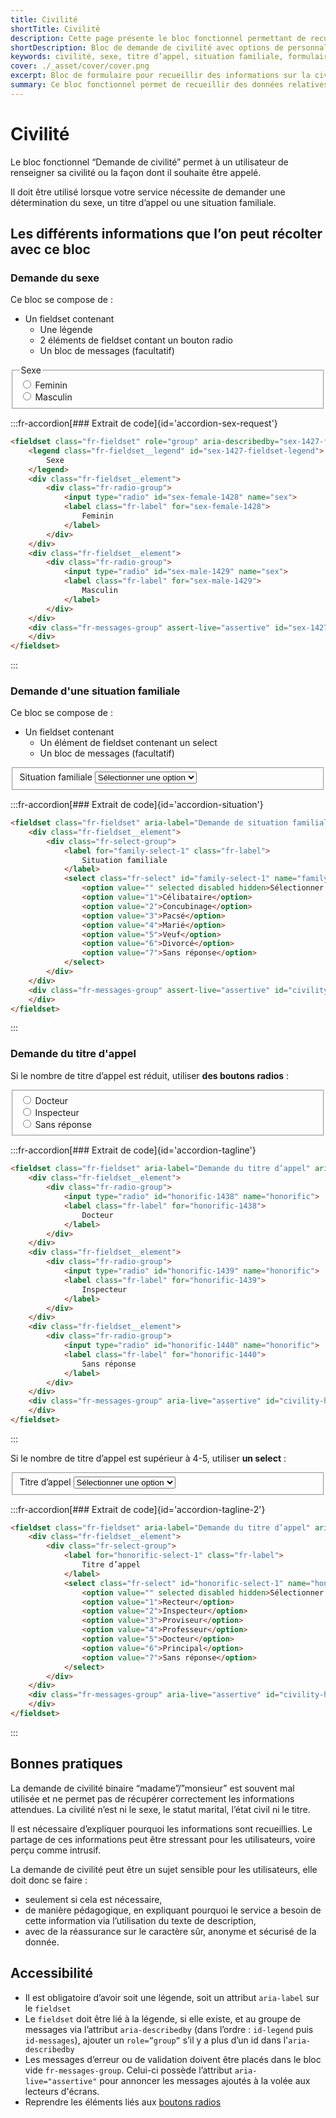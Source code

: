 ```yaml
---
title: Civilité
shortTitle: Civilité
description: Cette page présente le bloc fonctionnel permettant de recueillir des informations liées à la civilité comme le sexe, la situation familiale ou le titre d’appel tout en respectant les bonnes pratiques d’inclusivité et d’accessibilité.
shortDescription: Bloc de demande de civilité avec options de personnalisation
keywords: civilité, sexe, titre d’appel, situation familiale, formulaire, accessibilité, boutons radio, select, DSFR, bonnes pratiques
cover: ./_asset/cover/cover.png
excerpt: Bloc de formulaire pour recueillir des informations sur la civilité avec recommandations d’usage et d’accessibilité.
summary: Ce bloc fonctionnel permet de recueillir des données relatives à la civilité de l’utilisateur comme le sexe, la situation familiale ou un titre d’appel, via boutons radio ou listes déroulantes. Il intègre des consignes claires sur le choix du bon composant selon le contexte, ainsi que des recommandations pour un usage respectueux et non intrusif. Des bonnes pratiques d’accessibilité sont précisées afin d’assurer une expérience inclusive et conforme aux standards.
---
```


# Civilité

Le bloc fonctionnel “Demande de civilité” permet à un utilisateur de renseigner sa civilité ou la façon dont il souhaite être appelé.

Il doit être utilisé lorsque votre service nécessite de demander une détermination du sexe, un titre d’appel ou une situation familiale.

## Les différents informations que l’on peut récolter avec ce bloc

### Demande du sexe

Ce bloc se compose de :

- Un fieldset contenant
    - Une légende
    - 2 éléments de fieldset contant un bouton radio
    - Un bloc de messages (facultatif)

<div class="dsfr-doc-preview">
    <fieldset class="fr-fieldset" role="group" aria-describedby="sex-1427-fieldset-legend sex-1427-fieldset-messages" id="sex-1427-fieldset">
        <legend class="fr-fieldset__legend" id="sex-1427-fieldset-legend">
            Sexe
        </legend>
        <div class="fr-fieldset__element">
            <div class="fr-radio-group">
                <input type="radio" id="sex-female-1428" name="sex">
                <label class="fr-label" for="sex-female-1428">
                    Feminin
                </label>
            </div>
        </div>
        <div class="fr-fieldset__element">
            <div class="fr-radio-group">
                <input type="radio" id="sex-male-1429" name="sex">
                <label class="fr-label" for="sex-male-1429">
                    Masculin
                </label>
            </div>
        </div>
        <div class="fr-messages-group" assert-live="assertive" id="sex-1427-fieldset-messages">
        </div>
    </fieldset>
</div>

:::fr-accordion[### Extrait de code]{id='accordion-sex-request'}
```html
<fieldset class="fr-fieldset" role="group" aria-describedby="sex-1427-fieldset-legend sex-1427-fieldset-messages" id="sex-1427-fieldset">
    <legend class="fr-fieldset__legend" id="sex-1427-fieldset-legend">
        Sexe
    </legend>
    <div class="fr-fieldset__element">
        <div class="fr-radio-group">
            <input type="radio" id="sex-female-1428" name="sex">
            <label class="fr-label" for="sex-female-1428">
                Feminin
            </label>
        </div>
    </div>
    <div class="fr-fieldset__element">
        <div class="fr-radio-group">
            <input type="radio" id="sex-male-1429" name="sex">
            <label class="fr-label" for="sex-male-1429">
                Masculin
            </label>
        </div>
    </div>
    <div class="fr-messages-group" assert-live="assertive" id="sex-1427-fieldset-messages">
    </div>
</fieldset>
```
:::

### Demande d'une situation familiale

Ce bloc se compose de :

- Un fieldset contenant
    - Un élément de fieldset contenant un select
    - Un bloc de messages (facultatif)

<div class="dsfr-doc-preview">
    <fieldset class="fr-fieldset" aria-label="Demande de situation familiale" aria-describedby="civility-family-1432-fieldset-messages">
        <div class="fr-fieldset__element">
            <div class="fr-select-group">
                <label for="family-select-1" class="fr-label">
                    Situation familiale
                </label>
                <select class="fr-select" id="family-select-1" name="family">
                    <option value="" selected disabled hidden>Sélectionner une option</option>
                    <option value="1">Célibataire</option>
                    <option value="2">Concubinage</option>
                    <option value="3">Pacsé</option>
                    <option value="4">Marié</option>
                    <option value="5">Veuf</option>
                    <option value="6">Divorcé</option>
                    <option value="7">Sans réponse</option>
                </select>
            </div>
        </div>
        <div class="fr-messages-group" assert-live="assertive" id="civility-family-1432-fieldset-messages">
        </div>
    </fieldset>
</div>

:::fr-accordion[### Extrait de code]{id='accordion-situation'}
```html
<fieldset class="fr-fieldset" aria-label="Demande de situation familiale" aria-describedby="civility-family-1432-fieldset-messages">
    <div class="fr-fieldset__element">
        <div class="fr-select-group">
            <label for="family-select-1" class="fr-label">
                Situation familiale
            </label>
            <select class="fr-select" id="family-select-1" name="family">
                <option value="" selected disabled hidden>Sélectionner une option</option>
                <option value="1">Célibataire</option>
                <option value="2">Concubinage</option>
                <option value="3">Pacsé</option>
                <option value="4">Marié</option>
                <option value="5">Veuf</option>
                <option value="6">Divorcé</option>
                <option value="7">Sans réponse</option>
            </select>
        </div>
    </div>
    <div class="fr-messages-group" assert-live="assertive" id="civility-family-1432-fieldset-messages">
    </div>
</fieldset>
```
:::

### Demande du titre d'appel

Si le nombre de titre d’appel est réduit, utiliser **des boutons radios** :

<div class="dsfr-doc-preview">
    <fieldset class="fr-fieldset" aria-label="Demande du titre d’appel" aria-describedby="civility-honorific-1-messages">
        <div class="fr-fieldset__element">
            <div class="fr-radio-group">
                <input type="radio" id="honorific-1438" name="honorific">
                <label class="fr-label" for="honorific-1438">
                    Docteur
                </label>
            </div>
        </div>
        <div class="fr-fieldset__element">
            <div class="fr-radio-group">
                <input type="radio" id="honorific-1439" name="honorific">
                <label class="fr-label" for="honorific-1439">
                    Inspecteur
                </label>
            </div>
        </div>
        <div class="fr-fieldset__element">
            <div class="fr-radio-group">
                <input type="radio" id="honorific-1440" name="honorific">
                <label class="fr-label" for="honorific-1440">
                    Sans réponse
                </label>
            </div>
        </div>
        <div class="fr-messages-group" aria-live="assertive" id="civility-honorific-1-messages">
        </div>
    </fieldset>
</div>

:::fr-accordion[### Extrait de code]{id='accordion-tagline'}
```html
<fieldset class="fr-fieldset" aria-label="Demande du titre d’appel" aria-describedby="civility-honorific-1-messages">
    <div class="fr-fieldset__element">
        <div class="fr-radio-group">
            <input type="radio" id="honorific-1438" name="honorific">
            <label class="fr-label" for="honorific-1438">
                Docteur
            </label>
        </div>
    </div>
    <div class="fr-fieldset__element">
        <div class="fr-radio-group">
            <input type="radio" id="honorific-1439" name="honorific">
            <label class="fr-label" for="honorific-1439">
                Inspecteur
            </label>
        </div>
    </div>
    <div class="fr-fieldset__element">
        <div class="fr-radio-group">
            <input type="radio" id="honorific-1440" name="honorific">
            <label class="fr-label" for="honorific-1440">
                Sans réponse
            </label>
        </div>
    </div>
    <div class="fr-messages-group" aria-live="assertive" id="civility-honorific-1-messages">
    </div>
</fieldset>
```
:::

Si le nombre de titre d’appel est supérieur à 4-5, utiliser **un select** :

<div class="dsfr-doc-preview">
    <fieldset class="fr-fieldset" aria-label="Demande du titre d’appel" aria-describedby="civility-honorific-2-messages">
        <div class="fr-fieldset__element">
            <div class="fr-select-group">
                <label for="honorific-select-1" class="fr-label">
                    Titre d’appel
                </label>
                <select class="fr-select" id="honorific-select-1" name="honorific">
                    <option value="" selected disabled hidden>Sélectionner une option</option>
                    <option value="1">Recteur</option>
                    <option value="2">Inspecteur</option>
                    <option value="3">Proviseur</option>
                    <option value="4">Professeur</option>
                    <option value="5">Docteur</option>
                    <option value="6">Principal</option>
                    <option value="7">Sans réponse</option>
                </select>
            </div>
        </div>
        <div class="fr-messages-group" aria-live="assertive" id="civility-honorific-2-messages">
        </div>
    </fieldset>
</div>

:::fr-accordion[### Extrait de code]{id='accordion-tagline-2'}
```html
<fieldset class="fr-fieldset" aria-label="Demande du titre d’appel" aria-describedby="civility-honorific-2-messages">
    <div class="fr-fieldset__element">
        <div class="fr-select-group">
            <label for="honorific-select-1" class="fr-label">
                Titre d’appel
            </label>
            <select class="fr-select" id="honorific-select-1" name="honorific">
                <option value="" selected disabled hidden>Sélectionner une option</option>
                <option value="1">Recteur</option>
                <option value="2">Inspecteur</option>
                <option value="3">Proviseur</option>
                <option value="4">Professeur</option>
                <option value="5">Docteur</option>
                <option value="6">Principal</option>
                <option value="7">Sans réponse</option>
            </select>
        </div>
    </div>
    <div class="fr-messages-group" aria-live="assertive" id="civility-honorific-2-messages">
    </div>
</fieldset>
```
:::

## Bonnes pratiques

La demande de civilité binaire “madame”/”monsieur” est souvent mal utilisée et ne permet pas de récupérer correctement les informations attendues. La civilité n’est ni le sexe, le statut marital, l’état civil ni le titre.

Il est nécessaire d’expliquer pourquoi les informations sont recueillies. Le partage de ces informations peut être stressant pour les utilisateurs, voire perçu comme intrusif.

La demande de civilité peut être un sujet sensible pour les utilisateurs, elle doit donc se faire :

- seulement si cela est nécessaire,
- de manière pédagogique, en expliquant pourquoi le service a besoin de cette information via l’utilisation du texte de description,
- avec de la réassurance sur le caractère sûr, anonyme et sécurisé de la donnée.

## Accessibilité

- Il est obligatoire d’avoir soit une légende, soit un attribut `aria-label` sur le `fieldset`
- Le `fieldset` doit être lié à la légende, si elle existe, et au groupe de messages via l’attribut `aria-describedby` (dans l’ordre : `id-legend` puis `id-messages`), ajouter un `role=”group”` s’il y a plus d’un id dans l'`aria-describedby`
- Les messages d’erreur ou de validation doivent être placés dans le bloc vide `fr-messages-group`. Celui-ci possède l’attribut `aria-live="assertive"` pour annoncer les messages ajoutés à la volée aux lecteurs d'écrans.
- Reprendre les éléments liés aux [boutons radios](../../../../../component/radio/_part/doc/index.md)
